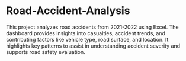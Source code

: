 # Road-Accident-Analysis
This project analyzes road accidents from 2021-2022 using Excel. The dashboard provides insights into casualties, accident trends, and contributing factors like vehicle type, road surface, and location. It highlights key patterns to assist in understanding accident severity and supports road safety evaluation.
